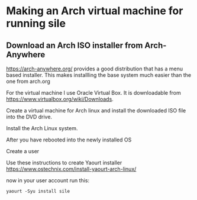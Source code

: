 # Making an Arch virtual machine for running sile

## Download an Arch ISO installer from Arch-Anywhere

https://arch-anywhere.org/  provides a good distribution that has a menu based 
installer. This makes installling the base system much easier than the one from 
arch.org

For the virtual machine I use Oracle Virtual Box. It is downloadable from
https://www.virtualbox.org/wiki/Downloads.

Create a virtual machine for Arch linux and install the downloaded ISO file into the DVD drive.

Install the Arch Linux system.

After you have rebooted into the newly installed OS

Create a user

Use these instructions to create Yaourt installer
https://www.ostechnix.com/install-yaourt-arch-linux/

now in your user account run this:

```
yaourt -Syu install sile
```

